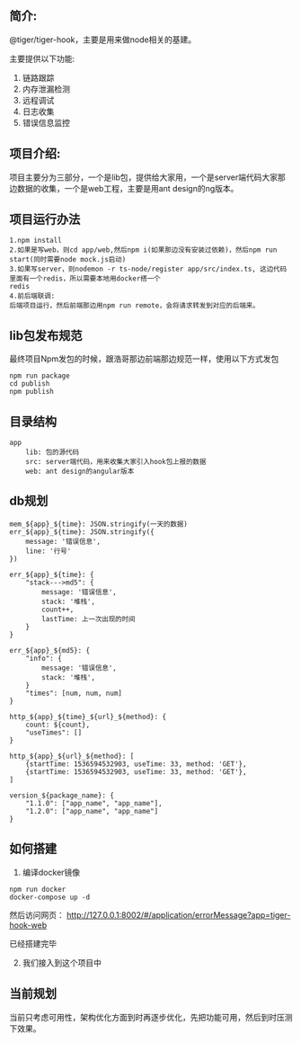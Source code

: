 ## 简介:
@tiger/tiger-hook，主要是用来做node相关的基建。

主要提供以下功能:
1. 链路跟踪
2. 内存泄漏检测
3. 远程调试
4. 日志收集
5. 错误信息监控

## 项目介绍:
项目主要分为三部分，一个是lib包，提供给大家用，一个是server端代码大家那边数据的收集，一个是web工程，主要是用ant design的ng版本。

## 项目运行办法
```text
1.npm install 
2.如果是写web，则cd app/web,然后npm i(如果那边没有安装过依赖)，然后npm run start(同时需要node mock.js启动)
3.如果写server，则nodemon -r ts-node/register app/src/index.ts, 这边代码里面有一个redis，所以需要本地用docker搭一个
redis
4.前后端联调:
后端项目运行，然后前端那边用npm run remote，会将请求转发到对应的后端来。
```

## lib包发布规范
最终项目Npm发包的时候，跟浩哥那边前端那边规范一样，使用以下方式发包
```text
npm run package
cd publish
npm publish
```

## 目录结构
```text
app
    lib: 包的源代码
    src: server端代码，用来收集大家引入hook包上报的数据
    web: ant design的angular版本
```

## db规划
```text
mem_${app}_${time}: JSON.stringify(一天的数据)
err_${app}_${time}: JSON.stringify({
    message: '错误信息',
    line: '行号'
})

err_${app}_${time}: {
    "stack--->md5": {
        message: '错误信息',
        stack: '堆栈',
        count++,
        lastTime: 上一次出现的时间
    }
}

err_${app}_${md5}: {
    "info": {
        message: '错误信息',
        stack: '堆栈',
    }
    "times": [num, num, num]
}

http_${app}_${time}_${url}_${method}: {
    count: ${count},
    "useTimes": []
}

http_${app}_${url}_${method}: [
    {startTime: 1536594532903, useTime: 33, method: 'GET'},
    {startTime: 1536594532903, useTime: 33, method: 'GET'},
]

version_${package_name}: {
    "1.1.0": ["app_name", "app_name"],
    "1.2.0": ["app_name", "app_name"]
}

```

## 如何搭建
1. 编译docker镜像
```
npm run docker
docker-compose up -d
```
然后访问网页：
http://127.0.0.1:8002/#/application/errorMessage?app=tiger-hook-web

已经搭建完毕

2. 我们接入到这个项目中

## 当前规划
当前只考虑可用性，架构优化方面到时再逐步优化，先把功能可用，然后到时压测下效果。